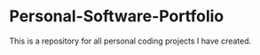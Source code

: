 # Personal-Software-Portfolio
This is a repository for all personal coding projects I have created.

